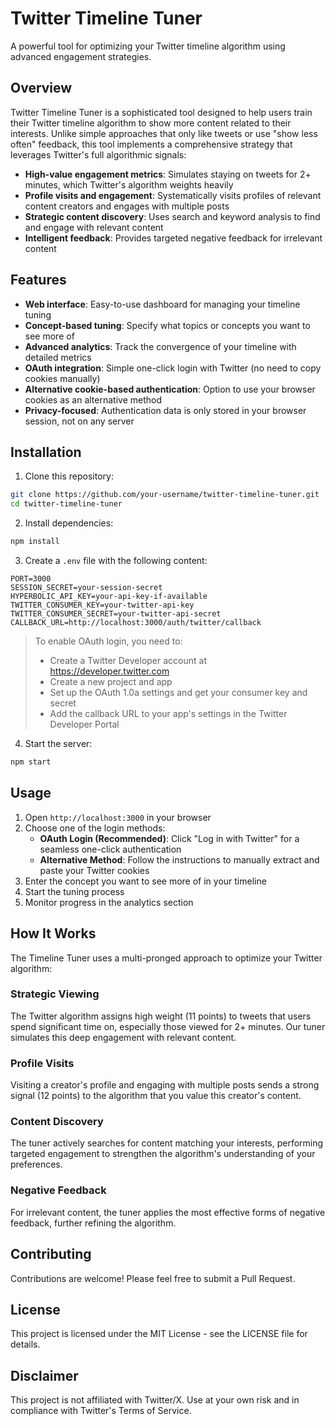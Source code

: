 # Twitter Timeline Tuner

A powerful tool for optimizing your Twitter timeline algorithm using advanced engagement strategies.

## Overview

Twitter Timeline Tuner is a sophisticated tool designed to help users train their Twitter timeline algorithm to show more content related to their interests. Unlike simple approaches that only like tweets or use "show less often" feedback, this tool implements a comprehensive strategy that leverages Twitter's full algorithmic signals:

- **High-value engagement metrics**: Simulates staying on tweets for 2+ minutes, which Twitter's algorithm weights heavily
- **Profile visits and engagement**: Systematically visits profiles of relevant content creators and engages with multiple posts
- **Strategic content discovery**: Uses search and keyword analysis to find and engage with relevant content
- **Intelligent feedback**: Provides targeted negative feedback for irrelevant content

## Features

- **Web interface**: Easy-to-use dashboard for managing your timeline tuning
- **Concept-based tuning**: Specify what topics or concepts you want to see more of
- **Advanced analytics**: Track the convergence of your timeline with detailed metrics
- **OAuth integration**: Simple one-click login with Twitter (no need to copy cookies manually)
- **Alternative cookie-based authentication**: Option to use your browser cookies as an alternative method
- **Privacy-focused**: Authentication data is only stored in your browser session, not on any server

## Installation

1. Clone this repository:
```bash
git clone https://github.com/your-username/twitter-timeline-tuner.git
cd twitter-timeline-tuner
```

2. Install dependencies:
```bash
npm install
```

3. Create a `.env` file with the following content:
```
PORT=3000
SESSION_SECRET=your-session-secret
HYPERBOLIC_API_KEY=your-api-key-if-available
TWITTER_CONSUMER_KEY=your-twitter-api-key
TWITTER_CONSUMER_SECRET=your-twitter-api-secret
CALLBACK_URL=http://localhost:3000/auth/twitter/callback
```

> To enable OAuth login, you need to:
> - Create a Twitter Developer account at https://developer.twitter.com
> - Create a new project and app
> - Set up the OAuth 1.0a settings and get your consumer key and secret
> - Add the callback URL to your app's settings in the Twitter Developer Portal

4. Start the server:
```bash
npm start
```

## Usage

1. Open `http://localhost:3000` in your browser
2. Choose one of the login methods:
   - **OAuth Login (Recommended)**: Click "Log in with Twitter" for a seamless one-click authentication
   - **Alternative Method**: Follow the instructions to manually extract and paste your Twitter cookies
3. Enter the concept you want to see more of in your timeline
4. Start the tuning process
5. Monitor progress in the analytics section

## How It Works

The Timeline Tuner uses a multi-pronged approach to optimize your Twitter algorithm:

### Strategic Viewing
The Twitter algorithm assigns high weight (11 points) to tweets that users spend significant time on, especially those viewed for 2+ minutes. Our tuner simulates this deep engagement with relevant content.

### Profile Visits
Visiting a creator's profile and engaging with multiple posts sends a strong signal (12 points) to the algorithm that you value this creator's content.

### Content Discovery
The tuner actively searches for content matching your interests, performing targeted engagement to strengthen the algorithm's understanding of your preferences.

### Negative Feedback
For irrelevant content, the tuner applies the most effective forms of negative feedback, further refining the algorithm.

## Contributing

Contributions are welcome! Please feel free to submit a Pull Request.

## License

This project is licensed under the MIT License - see the LICENSE file for details.

## Disclaimer

This project is not affiliated with Twitter/X. Use at your own risk and in compliance with Twitter's Terms of Service.